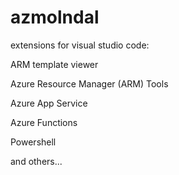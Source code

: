# azmolndal

extensions for visual studio code:

ARM template viewer

Azure Resource Manager (ARM) Tools

Azure App Service

Azure Functions

Powershell

and others...
